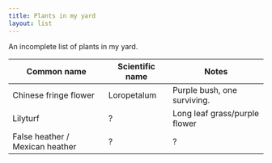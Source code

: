 ```yaml
---
title: Plants in my yard
layout: list
---
```


An incomplete list of plants in my yard.

| Common name | Scientific name | Notes |
|-------------|-----------------|-------|
| Chinese fringe flower | Loropetalum | Purple bush, one surviving. |
| Lilyturf | ? | Long leaf grass/purple flower |
| False heather / Mexican heather | ? | ? |